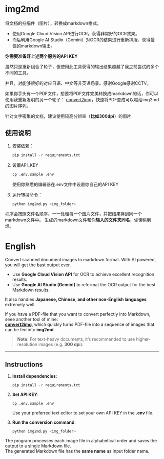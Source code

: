 # img2md
将文档的扫描件（图片），转换成markdown格式。

 - 使用Google Cloud Vision API进行OCR，获得非常好的OCR效果。
 - 而后利用Google AI Studio（Gemini）对OCR的结果进行重新排版，获得最佳的markdown输出。

 **你需要准备好上述两个服务的API KEY**

虽然只是重新组合了轮子，但使用此工具获得的输出结果超越了我之前尝试的多个不同的工具。

并且，对能够很好的对应日语、中文等非英语场景。感谢Google感谢CCTV。

如果你手头有一个PDF文件，想要将PDF文件完美转换成markdown的话，你可以使用我重新发明的另一个轮子：
[convert2img](https://github.com/wengzhiwen/convert2img)，快速将PDF变成可以喂给img2md的图片序列。

针对文字密集的文档，建议使用较高分辨率（**比如300dpi**）的图片

## 使用说明

1. 安装依赖：
    ```bash
    pip install -r requirements.txt
    ```

2. 设置API_KEY
    ```bash
    cp .env.sample .env
    ```
    使用你熟悉的编辑器在.env文件中设置你自己的API KEY

3. 运行转换命令：
    ```bash
    python img2md.py <img_folder>
    ```

程序会按照文件名顺序，一一处理每一个图片文件，并把结果存到同一个markdown文件中。
生成的markdown文件和你**输入的文件夹同名**，偷懒偷到烂。


# English

Convert scanned document images to markdown format. With AI powered, you will get the bast output ever.

- Use **Google Cloud Vision API** for OCR to achieve excellent recognition results.  
- Use **Google AI Studio (Gemini)** to reformat the OCR output for the best Markdown results.

It also handles **Japanese, Chinese, and other non-English languages** extremely well.  

If you have a PDF-file that you want to convert perfectly into Markdown, seee another tool of mine:  
[**convert2img**](https://github.com/wengzhiwen/convert2img), which quickly turns PDF-file into a sequence of images that can be fed into **img2md**.

> **Note:** For text-heavy documents, it’s recommended to use higher-resolution images (e.g. **300 dpi**).

---

## Instructions

1. **Install dependencies**:
    ```bash
    pip install -r requirements.txt
    ```

2. **Set API KEY**:
    ```bash
    cp .env.sample .env
    ```
    Use your preferred text editor to set your own API KEY in the **.env** file.

3. **Run the conversion command**:
    ```bash
    python img2md.py <img_folder>
    ```

The program processes each image file in alphabetical order and saves the output to a single Markdown file.  
The generated Markdown file has the **same name** as input folder name.


